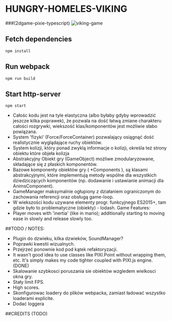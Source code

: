 # HUNGRY-HOMELES-VIKING
###(2dgame-pixie-typescript)
![viking-game](https://i.imgur.com/s897CFN.png)
## Fetch dependencies
```
npm install
```

## Run webpack
```
npm run build
```

## Start http-server
```
npm start
```

- Całośc kodu jest na tyle elastyczna (albo byłaby gdyby wprowadzić jeszcze kilka poprawek), że pozwala na dość łatwą zmiane
charakteru całości rozgrywki, wiekszość klas/komponentów jest możliwie słabo powiązana.
- System 'fizyki' (Force/ForceContainer) pozwalający osiągnąć dość realistycznie wyglądające ruchy obiektów.
- System kolizji, który ponad zwyklą informacje o kolizji, określa też strony obiektu które objeła kolizja
- Abstrakcyjny Obiekt gry (GameObject) możliwe zmodularyzowane, składające się z płaskich komponentów.
- Bazowe komponenty obiektów gry ( *Components ), są klasami abstrakcyjnymi, które implementują metody wspólne dla wszystkich
  dziedziczących komponentów (np. dodawanie i ustawianie animacji dla AnimsComponent).
- GameManager maksymalnie ogłupiony z działaniem ograniczonym do zachowania referencji oraz obsługą game-loop.
- W wiekszości kodu uzywane elementy progr. funkcyjnego ES2015+, tam gdzie było to problematyczne (obiekty) - lodash.
Game Features:
- Player moves with 'inertia' (like in mario); additionally starting to moving ease in slowly and release slowly too.

##TODO / NOTES:
- Plugin do dzwieku, kilka dzwieków, SoundManager?
- Poprawki kwestii wizualnych.
- Przejrzeć ponownie kod pod kątek refaktoryzacji.
- It wasn't good idea to use classes like PIXI.Point without wrapping them, etc. It's simply makes my code tighter coupled with PIXI.js engine. (DONE)
- Skalowanie szybkosci poruszania sie obiektów wzgledem wielkosci okna gry.
- Stały limit FPS.
- High scores.
- Skonfigurowac loadery do plików webpacka, zamiast ładować wszystko loaderami explicite.
- Dodać loggera

##CREDITS
(TODO)
